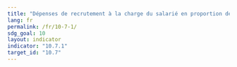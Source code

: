```yaml
---
title: "Dépenses de recrutement à la charge du salarié en proportion de son revenu annuel dans le pays de destination"
lang: fr
permalink: /fr/10-7-1/
sdg_goal: 10
layout: indicator
indicator: "10.7.1"
target_id: "10.7"
---
```


